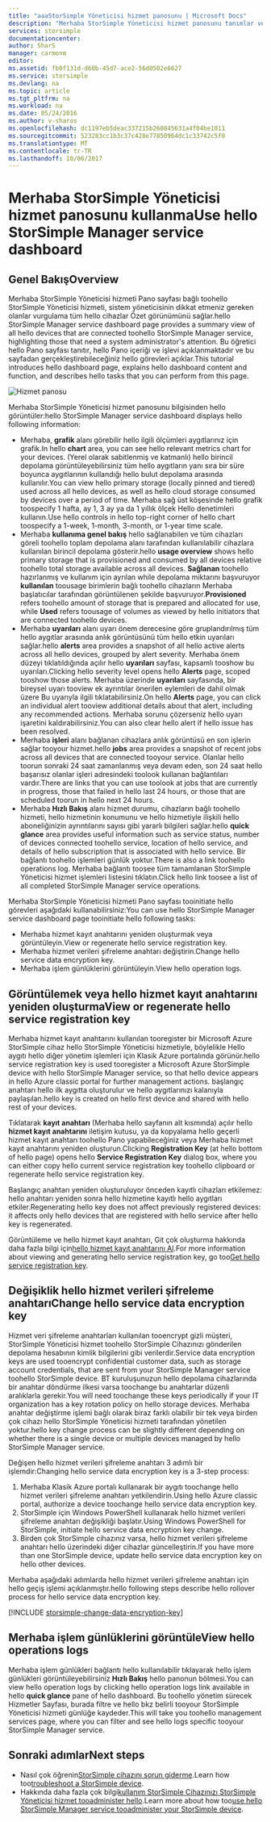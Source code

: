 ```yaml
---
title: "aaaStorSimple Yöneticisi hizmet panosunu | Microsoft Docs"
description: "Merhaba StorSimple Yöneticisi hizmet panosunu tanımlar ve açıklar nasıl toouse, StorSimple çözümünüzün toomonitor hello durumu."
services: storsimple
documentationcenter: 
author: SharS
manager: carmonm
editor: 
ms.assetid: fb0f131d-d60b-45d7-ace2-56d0502e6627
ms.service: storsimple
ms.devlang: na
ms.topic: article
ms.tgt_pltfrm: na
ms.workload: na
ms.date: 05/24/2016
ms.author: v-sharos
ms.openlocfilehash: dc1197eb5deac337215b260845631a4f04be1011
ms.sourcegitcommit: 523283cc1b3c37c428e77850964dc1c33742c5f0
ms.translationtype: MT
ms.contentlocale: tr-TR
ms.lasthandoff: 10/06/2017
---
```

# <a name="use-hello-storsimple-manager-service-dashboard"></a><span data-ttu-id="19505-103">Merhaba StorSimple Yöneticisi hizmet panosunu kullanma</span><span class="sxs-lookup"><span data-stu-id="19505-103">Use hello StorSimple Manager service dashboard</span></span>
## <a name="overview"></a><span data-ttu-id="19505-104">Genel Bakış</span><span class="sxs-lookup"><span data-stu-id="19505-104">Overview</span></span>
<span data-ttu-id="19505-105">Merhaba StorSimple Yöneticisi hizmeti Pano sayfası bağlı toohello StorSimple Yöneticisi hizmeti, sistem yöneticisinin dikkat etmeniz gereken olanlar vurgulama tüm hello cihazlar Özet görünümünü sağlar.</span><span class="sxs-lookup"><span data-stu-id="19505-105">hello StorSimple Manager service dashboard page provides a summary view of all hello devices that are connected toohello StorSimple Manager service, highlighting those that need a system administrator's attention.</span></span> <span data-ttu-id="19505-106">Bu öğretici hello Pano sayfası tanıtır, hello Pano içeriği ve işlevi açıklanmaktadır ve bu sayfadan gerçekleştirebileceğiniz hello görevleri açıklar.</span><span class="sxs-lookup"><span data-stu-id="19505-106">This tutorial introduces hello dashboard page, explains hello dashboard content and function, and describes hello tasks that you can perform from this page.</span></span>

![Hizmet panosu](./media/storsimple-service-dashboard/HCS_ServiceDashboard.png)

<span data-ttu-id="19505-108">Merhaba StorSimple Yöneticisi hizmet panosunu bilgisinden hello görüntüler:</span><span class="sxs-lookup"><span data-stu-id="19505-108">hello StorSimple Manager service dashboard displays hello following information:</span></span>

* <span data-ttu-id="19505-109">Merhaba, **grafik** alanı görebilir hello ilgili ölçümleri aygıtlarınız için grafik.</span><span class="sxs-lookup"><span data-stu-id="19505-109">In hello **chart** area, you can see hello relevant metrics chart for your devices.</span></span> <span data-ttu-id="19505-110">(Yerel olarak sabitlenmiş ve katmanlı) hello birincil depolama görüntüleyebilirsiniz tüm hello aygıtların yanı sıra bir süre boyunca aygıtlarının kullandığı hello bulut depolama arasında kullanılır.</span><span class="sxs-lookup"><span data-stu-id="19505-110">You can view hello primary storage (locally pinned and tiered) used across all hello devices, as well as hello cloud storage consumed by devices over a period of time.</span></span> <span data-ttu-id="19505-111">Merhaba sağ üst köşesinde hello grafik toospecify 1 hafta, ay 1, 3 ay ya da 1 yıllık ölçek Hello denetimleri kullanın.</span><span class="sxs-lookup"><span data-stu-id="19505-111">Use hello controls in hello top-right corner of hello chart toospecify a 1-week, 1-month, 3-month, or 1-year time scale.</span></span>
* <span data-ttu-id="19505-112">Merhaba **kullanıma genel bakış** hello sağlanabilen ve tüm cihazları göreli toohello toplam depolama alanı tarafından kullanılabilir cihazlara kullanılan birincil depolama gösterir.</span><span class="sxs-lookup"><span data-stu-id="19505-112">hello **usage overview** shows hello primary storage that is provisioned and consumed by all devices relative toohello total storage available across all devices.</span></span> <span data-ttu-id="19505-113">**Sağlanan** toohello hazırlanmış ve kullanım için ayrılan while depolama miktarını başvuruyor **kullanılan** toousage birimlerin bağlı toohello cihazların Merhaba başlatıcılar tarafından görüntülenen şekilde başvuruyor.</span><span class="sxs-lookup"><span data-stu-id="19505-113">**Provisioned** refers toohello amount of storage that is prepared and allocated for use, while **Used** refers toousage of volumes as viewed by hello initiators that are connected toohello devices.</span></span>
* <span data-ttu-id="19505-114">Merhaba **uyarıları** alanı uyarı önem derecesine göre gruplandırılmış tüm hello aygıtlar arasında anlık görüntüsünü tüm hello etkin uyarıları sağlar.</span><span class="sxs-lookup"><span data-stu-id="19505-114">hello **alerts** area provides a snapshot of all hello active alerts across all hello devices, grouped by alert severity.</span></span> <span data-ttu-id="19505-115">Merhaba önem düzeyi tıklatıldığında açılır hello **uyarıları** sayfası, kapsamlı tooshow bu uyarıları.</span><span class="sxs-lookup"><span data-stu-id="19505-115">Clicking hello severity level opens hello **Alerts** page, scoped tooshow those alerts.</span></span> <span data-ttu-id="19505-116">Merhaba üzerinde **uyarıları** sayfasında, bir bireysel uyarı tooview ek ayrıntılar önerilen eylemleri de dahil olmak üzere Bu uyarıyla ilgili tıklatabilirsiniz.</span><span class="sxs-lookup"><span data-stu-id="19505-116">On hello **Alerts** page, you can click an individual alert tooview additional details about that alert, including any recommended actions.</span></span> <span data-ttu-id="19505-117">Merhaba sorunu çözerseniz hello uyarı işaretini kaldırabilirsiniz.</span><span class="sxs-lookup"><span data-stu-id="19505-117">You can also clear hello alert if hello issue has been resolved.</span></span>
* <span data-ttu-id="19505-118">Merhaba **işleri** alanı bağlanan cihazlara anlık görüntüsü en son işlerin sağlar tooyour hizmet.</span><span class="sxs-lookup"><span data-stu-id="19505-118">hello **jobs** area provides a snapshot of recent jobs across all devices that are connected tooyour service.</span></span> <span data-ttu-id="19505-119">Olanlar hello toorun sonraki 24 saat zamanlanmış veya devam eden, son 24 saat hello başarısız olanlar işleri adresindeki toolook kullanan bağlantıları vardır.</span><span class="sxs-lookup"><span data-stu-id="19505-119">There are links that you can use toolook at jobs that are currently in progress, those that failed in hello last 24 hours, or those that are scheduled toorun in hello next 24 hours.</span></span>
* <span data-ttu-id="19505-120">Merhaba **Hızlı Bakış** alanı hizmet durumu, cihazların bağlı toohello hizmeti, hello hizmetinin konumunu ve hello hizmetiyle ilişkili hello aboneliğinizin ayrıntılarını sayısı gibi yararlı bilgileri sağlar.</span><span class="sxs-lookup"><span data-stu-id="19505-120">hello **quick glance** area provides useful information such as service status, number of devices connected toohello service, location of hello service, and details of hello subscription that is associated with hello service.</span></span> <span data-ttu-id="19505-121">Bir bağlantı toohello işlemleri günlük yoktur.</span><span class="sxs-lookup"><span data-stu-id="19505-121">There is also a link toohello operations log.</span></span> <span data-ttu-id="19505-122">Merhaba bağlantı toosee tüm tamamlanan StorSimple Yöneticisi hizmet işlemleri listesini tıklatın.</span><span class="sxs-lookup"><span data-stu-id="19505-122">Click hello link toosee a list of all completed StorSimple Manager service operations.</span></span>

<span data-ttu-id="19505-123">Merhaba StorSimple Yöneticisi hizmeti Pano sayfası tooinitiate hello görevleri aşağıdaki kullanabilirsiniz:</span><span class="sxs-lookup"><span data-stu-id="19505-123">You can use hello StorSimple Manager service dashboard page tooinitiate hello following tasks:</span></span>

* <span data-ttu-id="19505-124">Merhaba hizmet kayıt anahtarını yeniden oluşturmak veya görüntüleyin.</span><span class="sxs-lookup"><span data-stu-id="19505-124">View or regenerate hello service registration key.</span></span>
* <span data-ttu-id="19505-125">Merhaba hizmet verileri şifreleme anahtarı değiştirin.</span><span class="sxs-lookup"><span data-stu-id="19505-125">Change hello service data encryption key.</span></span>
* <span data-ttu-id="19505-126">Merhaba işlem günlüklerini görüntüleyin.</span><span class="sxs-lookup"><span data-stu-id="19505-126">View hello operation logs.</span></span>

## <a name="view-or-regenerate-hello-service-registration-key"></a><span data-ttu-id="19505-127">Görüntülemek veya hello hizmet kayıt anahtarını yeniden oluşturma</span><span class="sxs-lookup"><span data-stu-id="19505-127">View or regenerate hello service registration key</span></span>
<span data-ttu-id="19505-128">Merhaba hizmet kayıt anahtarını kullanılan tooregister bir Microsoft Azure StorSimple cihaz hello StorSimple Yöneticisi hizmetiyle, böylelikle Hello aygıtı hello diğer yönetim işlemleri için Klasik Azure portalında görünür.</span><span class="sxs-lookup"><span data-stu-id="19505-128">hello service registration key is used tooregister a Microsoft Azure StorSimple device with hello StorSimple Manager service, so that hello device appears in hello Azure classic portal for further management actions.</span></span> <span data-ttu-id="19505-129">başlangıç anahtarı hello ilk aygıtta oluşturulur ve hello aygıtlarınızı kalanıyla paylaşılan.</span><span class="sxs-lookup"><span data-stu-id="19505-129">hello key is created on hello first device and shared with hello rest of your devices.</span></span>

<span data-ttu-id="19505-130">Tıklatarak **kayıt anahtarı** (Merhaba hello sayfanın alt kısmında) açılır hello **hizmet kayıt anahtarını** iletişim kutusu, ya da kopyalama hello geçerli hizmet kayıt anahtarı toohello Pano yapabileceğiniz veya Merhaba hizmet kayıt anahtarını yeniden oluşturun.</span><span class="sxs-lookup"><span data-stu-id="19505-130">Clicking **Registration Key** (at hello bottom of hello page) opens hello **Service Registration Key** dialog box, where you can either copy hello current service registration key toohello clipboard or regenerate hello service registration key.</span></span>

<span data-ttu-id="19505-131">Başlangıç anahtarı yeniden oluşturuluyor önceden kayıtlı cihazları etkilemez: hello anahtarı yeniden sonra hello hizmetine kayıtlı hello aygıtları etkiler.</span><span class="sxs-lookup"><span data-stu-id="19505-131">Regenerating hello key does not affect previously registered devices: it affects only hello devices that are registered with hello service after hello key is regenerated.</span></span>

<span data-ttu-id="19505-132">Görüntüleme ve hello hizmet kayıt anahtarı, Git çok oluşturma hakkında daha fazla bilgi için[hello hizmet kayıt anahtarını Al](storsimple-manage-service.md#get-the-service-registration-key).</span><span class="sxs-lookup"><span data-stu-id="19505-132">For more information about viewing and generating hello service registration key, go too[Get hello service registration key](storsimple-manage-service.md#get-the-service-registration-key).</span></span>

## <a name="change-hello-service-data-encryption-key"></a><span data-ttu-id="19505-133">Değişiklik hello hizmet verileri şifreleme anahtarı</span><span class="sxs-lookup"><span data-stu-id="19505-133">Change hello service data encryption key</span></span>
<span data-ttu-id="19505-134">Hizmet veri şifreleme anahtarları kullanılan tooencrypt gizli müşteri, StorSimple Yöneticisi hizmet toohello StorSimple Cihazınızı gönderilen depolama hesabının kimlik bilgilerini gibi verilerdir.</span><span class="sxs-lookup"><span data-stu-id="19505-134">Service data encryption keys are used tooencrypt confidential customer data, such as storage account credentials, that are sent from your StorSimple Manager service toohello StorSimple device.</span></span> <span data-ttu-id="19505-135">BT kuruluşunuzun hello depolama cihazlarında bir anahtar döndürme ilkesi varsa toochange bu anahtarlar düzenli aralıklarla gerekir.</span><span class="sxs-lookup"><span data-stu-id="19505-135">You will need toochange these keys periodically if your IT organization has a key rotation policy on hello storage devices.</span></span> <span data-ttu-id="19505-136">Merhaba anahtar değiştirme işlemi bağlı olarak biraz farklı olabilir bir tek veya birden çok cihazı hello StorSimple Yöneticisi hizmeti tarafından yönetilen yoktur.</span><span class="sxs-lookup"><span data-stu-id="19505-136">hello key change process can be slightly different depending on whether there is a single device or multiple devices managed by hello StorSimple Manager service.</span></span>

<span data-ttu-id="19505-137">Değişen hello hizmet verileri şifreleme anahtarı 3 adımlı bir işlemdir:</span><span class="sxs-lookup"><span data-stu-id="19505-137">Changing hello service data encryption key is a 3-step process:</span></span>

1. <span data-ttu-id="19505-138">Merhaba Klasik Azure portalı kullanarak bir aygıtı toochange hello hizmet verileri şifreleme anahtarı yetkilendirin.</span><span class="sxs-lookup"><span data-stu-id="19505-138">Using hello Azure classic portal, authorize a device toochange hello service data encryption key.</span></span>
2. <span data-ttu-id="19505-139">StorSimple için Windows PowerShell kullanarak hello hizmet verileri şifreleme anahtarı değişikliği başlatır.</span><span class="sxs-lookup"><span data-stu-id="19505-139">Using Windows PowerShell for StorSimple, initiate hello service data encryption key change.</span></span>
3. <span data-ttu-id="19505-140">Birden çok StorSimple cihazınız varsa, hello hizmet verileri şifreleme anahtarı hello üzerindeki diğer cihazlar güncelleştirin.</span><span class="sxs-lookup"><span data-stu-id="19505-140">If you have more than one StorSimple device, update hello service data encryption key on hello other devices.</span></span>

<span data-ttu-id="19505-141">Merhaba aşağıdaki adımlarda hello hizmet verileri şifreleme anahtarı için hello geçiş işlemi açıklanmıştır.</span><span class="sxs-lookup"><span data-stu-id="19505-141">hello following steps describe hello rollover process for hello service data encryption key.</span></span>

[!INCLUDE [storsimple-change-data-encryption-key](../../includes/storsimple-change-data-encryption-key.md)]

## <a name="view-hello-operations-logs"></a><span data-ttu-id="19505-142">Merhaba işlem günlüklerini görüntüle</span><span class="sxs-lookup"><span data-stu-id="19505-142">View hello operations logs</span></span>
<span data-ttu-id="19505-143">Merhaba işlem günlükleri bağlantı hello kullanılabilir tıklayarak hello işlem günlükleri görüntüleyebilirsiniz **Hızlı Bakış** hello panonun bölmesi.</span><span class="sxs-lookup"><span data-stu-id="19505-143">You can view hello operation logs by clicking hello operation logs link available in hello **quick glance** pane of hello dashboard.</span></span> <span data-ttu-id="19505-144">Bu toohello yönetim sürecek Hizmetler Sayfası, burada filtre ve hello bkz belirli tooyour StorSimple Yöneticisi hizmeti günlüğe kaydeder.</span><span class="sxs-lookup"><span data-stu-id="19505-144">This will take you toohello management services page, where you can filter and see hello logs specific tooyour StorSimple Manager service.</span></span>

## <a name="next-steps"></a><span data-ttu-id="19505-145">Sonraki adımlar</span><span class="sxs-lookup"><span data-stu-id="19505-145">Next steps</span></span>
* <span data-ttu-id="19505-146">Nasıl çok öğrenin[StorSimple cihazını sorun giderme](storsimple-troubleshoot-operational-device.md).</span><span class="sxs-lookup"><span data-stu-id="19505-146">Learn how too[troubleshoot a StorSimple device](storsimple-troubleshoot-operational-device.md).</span></span>
* <span data-ttu-id="19505-147">Hakkında daha fazla çok bilgi[kullanım StorSimple Cihazınızı StorSimple Yöneticisi hizmet tooadminister hello](storsimple-manager-service-administration.md).</span><span class="sxs-lookup"><span data-stu-id="19505-147">Learn more about how too[use hello StorSimple Manager service tooadminister your StorSimple device](storsimple-manager-service-administration.md).</span></span>

